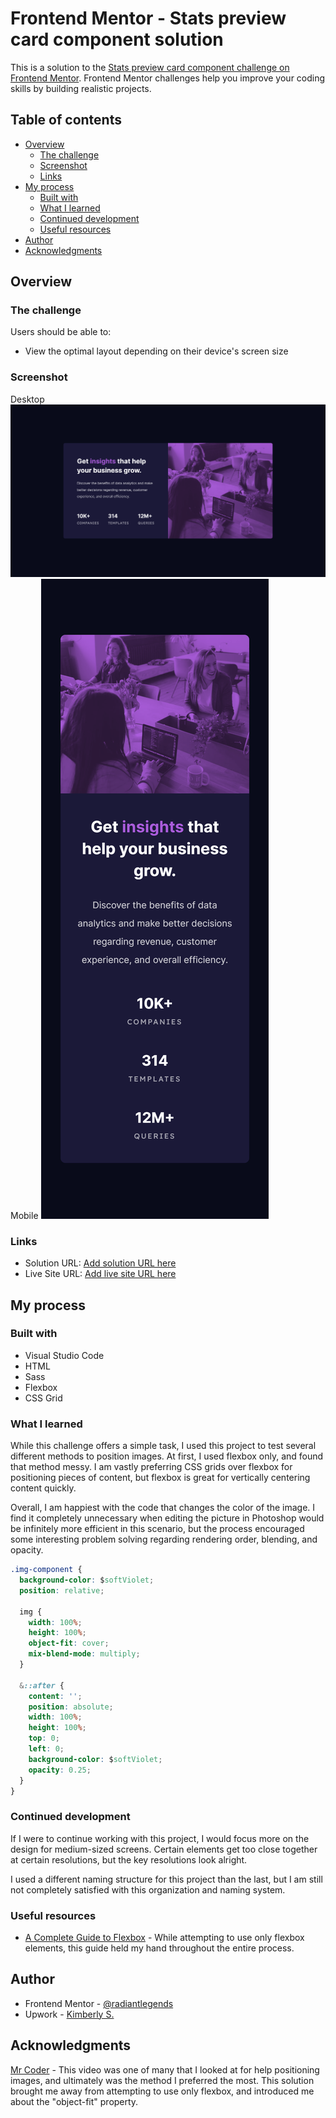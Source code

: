 # Frontend Mentor - Stats preview card component solution

This is a solution to the [Stats preview card component challenge on Frontend Mentor](https://www.frontendmentor.io/challenges/stats-preview-card-component-8JqbgoU62). Frontend Mentor challenges help you improve your coding skills by building realistic projects. 

## Table of contents

- [Overview](#overview)
  - [The challenge](#the-challenge)
  - [Screenshot](#screenshot)
  - [Links](#links)
- [My process](#my-process)
  - [Built with](#built-with)
  - [What I learned](#what-i-learned)
  - [Continued development](#continued-development)
  - [Useful resources](#useful-resources)
- [Author](#author)
- [Acknowledgments](#acknowledgments)

## Overview

### The challenge

Users should be able to:

- View the optimal layout depending on their device's screen size

### Screenshot
Desktop
![](./screenshot-desktop.jpg)
Mobile
![](./screenshot-mobile.jpg)

### Links

- Solution URL: [Add solution URL here](https://your-solution-url.com)
- Live Site URL: [Add live site URL here](https://your-live-site-url.com)

## My process

### Built with

- Visual Studio Code
- HTML
- Sass
- Flexbox
- CSS Grid

### What I learned

While this challenge offers a simple task, I used this project to test several different methods to position images. At first, I used flexbox only, and found that method messy. I am vastly preferring CSS grids over flexbox for positioning pieces of content, but flexbox is great for vertically centering content quickly.

Overall, I am happiest with the code that changes the color of the image. I find it completely unnecessary when editing the picture in Photoshop would be infinitely more efficient in this scenario, but the process encouraged some interesting problem solving regarding rendering order, blending, and opacity.


```css
.img-component {
  background-color: $softViolet;
  position: relative;

  img {
    width: 100%;
    height: 100%;
    object-fit: cover;
    mix-blend-mode: multiply;
  }

  &::after {
    content: '';
    position: absolute;
    width: 100%;
    height: 100%;
    top: 0;
    left: 0;
    background-color: $softViolet;
    opacity: 0.25;
  }
}
```


### Continued development

If I were to continue working with this project, I would focus more on the design for medium-sized screens. Certain elements get too close together at certain resolutions, but the key resolutions look alright.

I used a different naming structure for this project than the last, but I am still not completely satisfied with this organization and naming system.

### Useful resources

- [A Complete Guide to Flexbox](https://css-tricks.com/snippets/css/a-guide-to-flexbox/) - While attempting to use only flexbox elements, this guide held my hand throughout the entire process.

## Author
- Frontend Mentor - [@radiantlegends](https://www.frontendmentor.io/profile/radiantlegends)
- Upwork - [Kimberly S.](https://www.upwork.com/freelancers/~0193e4cf5120bb4dc5)


## Acknowledgments

[Mr Coder](https://youtu.be/dhBR6-Jjql4) - This video was one of many that I looked at for help positioning images, and ultimately was the method I preferred the most. This solution brought me away from attempting to use only flexbox, and introduced me about the "object-fit" property.